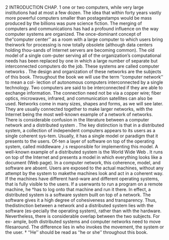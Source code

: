 2 INTRODUCTION CHAP. 1
one or two computers, while very large institutions had at most a few dozen. The
idea that within forty years vastly more powerful computers smaller than postagestamps would be mass produced by the billions was pure science fiction.
The merging of computers and communications has had a profound influence
on the way computer systems are organized. The once-dominant concept of the‘‘computer center’’ as a room with a large computer to which users bring theirwork for processing is now totally obsolete (although data centers holding thou-sands of Internet servers are becoming common). The old model of a single com-puter serving all of the organization’s computational needs has been replaced by
one in which a large number of separate but interconnected computers do the job.
These systems are called computer networks . The design and organization of
these networks are the subjects of this book.
Throughout the book we will use the term ‘‘computer network’’ to mean a col-
lection of autonomous computers interconnected by a single technology. Two
computers are said to be interconnected if they are able to exchange information.
The connection need not be via a copper wire; fiber optics, microwaves, infrared,
and communication satellites can also be used. Networks come in many sizes,
shapes and forms, as we will see later. They are usually connected together to
make larger networks, with the Internet being the most well-known example of a
network of networks.
There is considerable confusion in the literature between a computer network
and a distributed system . The key distinction is that in a distributed system, a
collection of independent computers appears to its users as a single coherent sys-tem. Usually, it has a single model or paradigm that it presents to the users. Of-ten a layer of software on top of the operating system, called middleware ,i s
responsible for implementing this model. A well-known example of a distributed
system is the World Wide Web . It runs on top of the Internet and presents a
model in which everything looks like a document (Web page).
In a computer network, this coherence, model, and software are absent. Users
are exposed to the actual machines, without any attempt by the system to makethe machines look and act in a coherent way. If the machines have different hard-ware and different operating systems, that is fully visible to the users. If a userwants to run a program on a remote machine, he
†has to log onto that machine and
run it there.
In effect, a distributed system is a software system built on top of a network.
The software gives it a high degree of cohesiveness and transparency. Thus, thedistinction between a network and a distributed system lies with the software (es-pecially the operating system), rather than with the hardware.
Nevertheless, there is considerable overlap between the two subjects. For ex-
ample, both distributed systems and computer networks need to move filesaround. The difference lies in who invokes the movement, the system or the user.
† ‘‘He’’ should be read as ‘‘he or she’’ throughout this book.